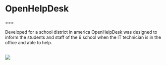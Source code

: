 # OpenHelpDesk

===

Developed for a school district in america OpenHelpDesk was designed to inform the students and staff of the 6 school when the IT technician is in the office and able to help.

</br><img src="http://i.imgur.com/cZGBWWl.gif">
